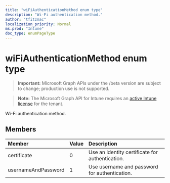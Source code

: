```yaml
---
title: "wiFiAuthenticationMethod enum type"
description: "Wi-Fi authentication method."
author: "tfitzmac"
localization_priority: Normal
ms.prod: "Intune"
doc_type: enumPageType
---
```


# wiFiAuthenticationMethod enum type

> **Important:** Microsoft Graph APIs under the /beta version are subject to change; production use is not supported.

> **Note:** The Microsoft Graph API for Intune requires an [active Intune license](https://go.microsoft.com/fwlink/?linkid=839381) for the tenant.

Wi-Fi authentication method.

## Members
|Member|Value|Description|
|:---|:---|:---|
|certificate|0|Use an identity certificate for authentication.|
|usernameAndPassword|1|Use username and password for authentication.|




